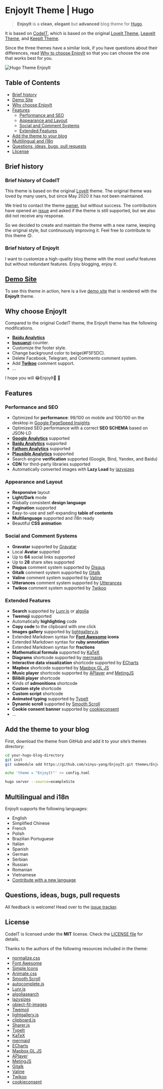 # EnjoyIt Theme | Hugo

<!--[![GitHub release (latest by date)](https://img.shields.io/github/v/release/sunt-programator/CodeIT)](https://github.com/sunt-programator/CodeIT/releases)-->
<!--[![Hugo](https://img.shields.io/badge/Hugo-%5E0.78.1-blue)](https://gohugo.io/)-->
<!--[![License](https://img.shields.io/github/license/sunt-programator/CodeIT)](https://github.com/sunt-programator/CodeIT/blob/master/LICENSE)-->
<!--[![CodeQL](https://github.com/sunt-programator/CodeIT/workflows/CodeQL/badge.svg)](https://github.com/sunt-programator/CodeIT/actions?query=workflow%3ACodeQL)-->
<!--[![Deploy status](https://github.com/sunt-programator/CodeIT/workflows/Deploy%20status/badge.svg)](https://github.com/sunt-programator/CodeIT/actions?query=workflow%3A%22Deploy+status%22)-->
<!--![Github All Contributors](https://img.shields.io/github/all-contributors/sunt-programator/CodeIT)-->

> **EnjoyIt** is a **clean**, **elegant** but **advanced** blog theme for [Hugo](https://gohugo.io/).

It is based on [CodeIT](https://github.com/sunt-programator/CodeIT/), which is based on the original [LoveIt Theme](https://github.com/dillonzq/LoveIt), [LeaveIt Theme](https://github.com/liuzc/LeaveIt), and [KeepIt Theme](https://github.com/Fastbyte01/KeepIt).

Since the three themes have a similar look, if you have questions about their differences,
read [Why to choose EnjoyIt](#why-choose-EnjoyIt) so that you can choose the one that works best for you.

![Hugo Theme EnjoyIt](https://github.com/xinyu-yang/EnjoyIt/raw/master/images/Apple-Devices-Preview.png)

## Table of Contents
* [Brief history](#brief-history)
* [Demo Site](#demo-site)
* [Why choose EnjoyIt](#why-choose-enjoyit)
* [Features](#features)
  * [Performance and SEO](#performance-and-seo)
  * [Appearance and Layout](#appearance-and-layout)
  * [Social and Comment Systems](#social-and-comment-systems)
  * [Extended Features](#extended-features)
* [Add the theme to your blog](#add-the-theme-to-your-blog)
* [Multilingual and i18n](#multilingual-and-i18n)
* [Questions, ideas, bugs, pull requests](#questions-ideas-bugs-pull-requests)
* [Llicense](#license)

## Brief history

### Brief history of CodeIT
This theme is based on the original [LoveIt](https://github.com/dillonzq/LoveIt) theme. The original theme was loved by many users, but since May 2020 it has not been maintained.

We tried to contact the theme [owner](https://github.com/dillonzq), but without success. The contributors have opened an [issue](https://github.com/dillonzq/LoveIt/issues/514) and asked if the theme is still supported, but we also did not receive any response.

So we decided to create and maintain the theme with a new name, keeping the original style, but continuously improving it. Feel free to contribute to this theme 😊.

### Brief history of EnjoyIt
I want to customize a high-quality blog theme with the most useful features but without redundant features.
Enjoy blogging, enjoy it.

## [Demo Site](https://xinyu-yang.github.io/blog/)

To see this theme in action, here is a live [demo site](https://xinyu-yang.github.io/blog/) that is rendered with the **EnjoyIt** theme.

## Why choose EnjoyIt

Compared to the original CodeIT theme, the EnjoyIt theme has the following modifications.

- **[Baidu Analytics](https://tongji.baidu.com/)**
- **[busuanzi](http://ibruce.info/2015/04/04/busuanzi/)** counter.
- Customize the footer style.
- Change background color to beige(#F5F5DC).
- Delete Facebook, Telegram, and Commento comment system.
- Add **[Twikoo](https://twikoo.js.org)** comment support.
- ...


I hope you will 😂EnjoyIt🤣 🤟

## Features

### Performance and SEO

- Optimized for **performance**: 99/100 on mobile and 100/100 on the desktop in [Google PageSpeed Insights](https://developers.google.com/speed/pagespeed/insights)
- Optimized SEO performance with a correct **SEO SCHEMA** based on JSON-LD
- **[Google Analytics](https://analytics.google.com/analytics)** supported
- **[Baidu Analytics](https://tongji.baidu.com/)** supported
- **[Fathom Analytics](https://usefathom.com/)** supported
- **[Plausible Analytics](https://plausible.io/)** supported
- Search engine **verification** supported (Google, Bind, Yandex, and Baidu)
- **CDN** for third-party libraries supported
- Automatically converted images with **Lazy Load** by [lazysizes](https://github.com/aFarkas/lazysizes)

### Appearance and Layout

- **Responsive** layout
- **Light/Dark** mode
- Globally consistent **design language**
- **Pagination** supported
- Easy-to-use and self-expanding **table of contents**
- **Multilanguage** supported and i18n ready
- Beautiful **CSS animation**

### Social and Comment Systems

- **Gravatar** supported by [Gravatar](https://gravatar.com)
- Local **Avatar** supported
- Up to **64** social links supported
- Up to **28** share sites supported
- **Disqus** comment system supported by [Disqus](https://disqus.com)
- **Gitalk** comment system supported by [Gitalk](https://github.com/gitalk/gitalk)
- **Valine** comment system supported by [Valine](https://valine.js.org/)
- **Utterances** comment system supported by [Utterances](https://utteranc.es/)
- **Twikoo** comment system supported by [Twikoo](https://twikoo.js.org/)

### Extended Features

- **Search** supported by [Lunr.js](https://lunrjs.com/) or [algolia](https://www.algolia.com/)
- **Twemoji** supported
- Automatically **highlighting** code
- **Copy code** to the clipboard with one click
- **Images gallery** supported by [lightgallery.js](https://github.com/sachinchoolur/lightgallery.js)
- Extended Markdown syntax for **[Font Awesome](https://fontawesome.com/) icons**
- Extended Markdown syntax for **ruby annotation**
- Extended Markdown syntax for **fractions**
- **Mathematical formula** supported by [KaTeX](https://katex.org/)
- **Diagrams** shortcode supported by [mermaids](https://github.com/knsv/mermaid)
- **Interactive data visualization** shortcode supported by [ECharts](https://echarts.apache.org/)
- **Mapbox** shortcode supported by [Mapbox GL JS](https://docs.mapbox.com/mapbox-gl-js)
- **Music player** shortcode supported by [APlayer](https://github.com/MoePlayer/APlayer) and [MetingJS](https://github.com/metowolf/MetingJS)
- **Bilibili player** shortcode
- Kinds of **admonitions** shortcode
- **Custom style** shortcode
- **Custom script** shortcode
- **Animated typing** supported by [TypeIt](https://typeitjs.com/)
- **Dynamic scroll** supported by [Smooth Scroll](https://github.com/cferdinandi/smooth-scroll)
- **Cookie consent banner** supported by [cookieconsent](https://github.com/osano/cookieconsent)
- ...

## Add the theme to your blog

First, download the theme from GitHub and add it to your site’s themes directory:

```bash
cd your-hugo-blog-directory
git init
git submodule add https://github.com/xinyu-yang/EnjoyIt.git themes/EnjoyIt
```

<!--_Note for non-git users:_-->

<!--If you do not have git installed, you can download the archive of the latest version of this theme from the [release page](https://github.com/xinyu-yang/EnjoyIt/releases) of this repository.-->

<!--Extract the `.zip` file to get a `EnjoyIt-latest` directory.-->
<!--Rename that directory to `EnjoyIt`, and move it into the `themes/` directory.-->
<!--Then, add the theme to the site configuration:-->

```bash
echo 'theme = "EnjoyIt"' >> config.toml
```

```bash
hugo server --source=exampleSite
```

## Multilingual and i18n

EnjoyIt supports the following languages:

- English
- Simplified Chinese
- French
- Polish
- Brazilian Portuguese
- Italian
- Spanish
- German
- Serbian
- Russian
- Romanian
- Vietnamese
- [Contribute with a new language](https://github.com/xinyu-yang/EnjoyIt/pulls)

<!--[Languages Compatibility](https://codeit.suntprogramator.dev/theme-documentation-basics/#language-compatibility)-->

## Questions, ideas, bugs, pull requests

All feedback is welcome! Head over to the [issue tracker](https://github.com/xinyu-yang/EnjoyIt/issues).

## License

CodeIT is licensed under the **MIT** license. Check the [LICENSE file](https://github.com/xinyu-yang/EnjoyIt/blob/master/LICENSE) for details.

Thanks to the authors of the following resources included in the theme:

- [normalize.css](https://github.com/necolas/normalize.css)
- [Font Awesome](https://fontawesome.com/)
- [Simple Icons](https://github.com/simple-icons/simple-icons)
- [Animate.css](https://daneden.github.io/animate.css/)
- [Smooth Scroll](https://github.com/cferdinandi/smooth-scroll)
- [autocomplete.js](https://github.com/algolia/autocomplete.js)
- [Lunr.js](https://lunrjs.com/)
- [algoliasearch](https://github.com/algolia/algoliasearch-client-javascript)
- [lazysizes](https://github.com/aFarkas/lazysizes)
- [object-fit-images](https://github.com/fregante/object-fit-images)
- [Twemoji](https://github.com/twitter/twemoji)
- [lightgallery.js](https://github.com/sachinchoolur/lightgallery.js)
- [clipboard.js](https://github.com/zenorocha/clipboard.js)
- [Sharer.js](https://github.com/ellisonleao/sharer.js)
- [TypeIt](https://typeitjs.com/)
- [KaTeX](https://katex.org/)
- [mermaid](https://github.com/knsv/mermaid)
- [ECharts](https://echarts.apache.org/)
- [Mapbox GL JS](https://docs.mapbox.com/mapbox-gl-js)
- [APlayer](https://github.com/MoePlayer/APlayer)
- [MetingJS](https://github.com/metowolf/MetingJS)
- [Gitalk](https://github.com/gitalk/gitalk)
- [Valine](https://valine.js.org/)
- [Twikoo](https://twikoo.js.org)
- [cookieconsent](https://github.com/osano/cookieconsent)

